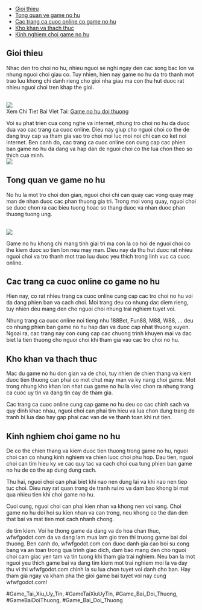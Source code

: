 <nav>
<ul>
<li><a href="#gioi-thieu">Gioi thieu</a></li>
<li><a href="#tong-quan">Tong quan ve game no hu</a></li>
<li><a href="#cac-trang">Cac trang ca cuoc online co game no hu</a></li>
<li><a href="#kho-khan">Kho khan va thach thuc</a></li>
<li><a href="#kinh-nghiem">Kinh nghiem choi game no hu</a></li>
</ul>
</nav><main>
<section id="gioi-thieu">
<h2>Gioi thieu</h2>
<p>Nhac den tro choi no hu, nhieu nguoi se nghi ngay den cac song bac lon va nhung nguoi choi giau co. Tuy nhien, hien nay game no hu da tro thanh mot trao luu khong chi danh rieng cho gioi nha giau ma con thu hut duoc rat nhieu nguoi choi tren khap the gioi.</p><br><img src="https://wfwfgodot.com/wp-content/uploads/2025/02/logo-gamebai-doi-thuong-1.webp"></br>
Xem Chi Tiet Bai Viet Tai: <a href="https://wfwfgodot.com/game-no-hu-doi-thuong/">Game no hu doi thuong</a>
<p>Voi su phat trien cua cong nghe va internet, nhung tro choi no hu da duoc dua vao cac trang ca cuoc online. Dieu nay giup cho nguoi choi co the de dang truy cap va tham gia vao tro choi moi luc moi noi chi can co ket noi internet. Ben canh do, cac trang ca cuoc online con cung cap cac phien ban game no hu da dang va hap dan de nguoi choi co the lua chon theo so thich cua minh.<br><img src="https://wfwfgodot.com/wp-content/uploads/2025/02/game-no-hu-doi-thuong-1.webp"></br>
</section>
<section id="tong-quan">
<h2>Tong quan ve game no hu</h2>
<p>No hu la mot tro choi don gian, nguoi choi chi can quay cac vong quay may man de nhan duoc cac phan thuong gia tri. Trong moi vong quay, nguoi choi se duoc chon ra cac bieu tuong hoac so thang duoc va nhan duoc phan thuong tuong ung.</p><br><img src="https://wfwfgodot.com/wp-content/uploads/2025/02/game-no-hu-doi-thuong-2.webp"></br>
<p>Game no hu khong chi mang tinh giai tri ma con la co hoi de nguoi choi co the kiem duoc so tien lon neu may man. Dieu nay da thu hut duoc rat nhieu nguoi choi va tro thanh mot trao luu duoc yeu thich trong linh vuc ca cuoc online.
</section>
<section id="cac-trang">
<h2>Cac trang ca cuoc online co game no hu</h2>
<p>Hien nay, co rat nhieu trang ca cuoc online cung cap cac tro choi no hu voi da dang phien ban va cach choi. Moi trang deu co nhung dac diem rieng, tuy nhien deu mang den cho nguoi choi nhung trai nghiem tuyet voi.</p>
<p>Nhung trang ca cuoc online noi tieng nhu 188Bet, Fun88, M88, W88, ... deu co nhung phien ban game no hu hap dan va duoc cap nhat thuong xuyen. Ngoai ra, cac trang nay con cung cap cac chuong trinh khuyen mai va dac biet la tien thuong cho nguoi choi khi tham gia vao cac tro choi no hu.
</section>
<section id="kho-khan">
<h2>Kho khan va thach thuc</h2>
<p>Mac du game no hu don gian va de choi, tuy nhien de chien thang va kiem duoc tien thuong can phai co mot chut may man va ky nang choi game. Mot trong nhung kho khan lon nhat cua game no hu la viec chon ra nhung trang ca cuoc uy tin va dang tin cay de tham gia.</p>
<p>Cac trang ca cuoc online cung cap game no hu deu co cac chinh sach va quy dinh khac nhau, nguoi choi can phai tim hieu va lua chon dung trang de tranh bi lua dao hay gap phai cac van de ve thanh toan khi rut tien.</p>
</section>
<section id="kinh-nghiem">
<h2>Kinh nghiem choi game no hu</h2>
<p>De co the chien thang va kiem duoc tien thuong trong game no hu, nguoi choi can co nhung kinh nghiem va chien luoc choi phu hop. Dau tien, nguoi choi can tim hieu ky ve cac quy tac va cach choi cua tung phien ban game no hu de co the ap dung dung cach.</p>
<p>Thu hai, nguoi choi can phai biet khi nao nen dung lai va khi nao nen tiep tuc choi. Dieu nay rat quan trong de tranh rui ro va dam bao khong bi mat qua nhieu tien khi choi game no hu.</p>
<p>Cuoi cung, nguoi choi can phai kien nhan va khong nen voi vang. Choi game no hu doi hoi su kien nhan va can trong, neu khong co the dan den that bai va mat tien mot cach nhanh chong.</p>
</section>
</main><p>de tim kiem. Voi he thong game da dang va do hoa chan thuc, wfwfgodot.com da va dang lam mua lam gio tren thi truong game bai doi thuong. Ben canh do, wfwfgodot.com con duoc danh gia cao boi su cong bang va an toan trong qua trinh giao dich, dam bao mang den cho nguoi choi cam giac yen tam va tin tuong khi tham gia trai nghiem. Neu ban la mot nguoi yeu thich game bai va dang tim kiem mot trai nghiem moi la va day thu vi thi wfwfgodot.com chinh la su lua chon tuyet voi danh cho ban. Hay tham gia ngay va kham pha the gioi game bai tuyet voi nay cung wfwfgodot.com!</p>
#Game_Tai_Xiu_Uy_Tin, #GameTaiXiuUyTin, #Game_Bai_Doi_Thuong, #GameBaiDoiThuong, #Game_Bai_Doi_Thuong
